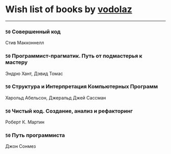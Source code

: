 # Wish list of books by [vodolaz](https://plus.google.com/100814312071069684938)
---

### `50` Совершенный код
Стив Макконнелл

### `50` Программист-прагматик. Путь от подмастерья к мастеру
Эндрю Хант, Дэвид Томас

### `50` Структура и Интерпретация Компьютерных Программ
Харольд Абельсон, Джеральд Джей Сассман

### `50` Чистый код. Создание, анализ и рефакторинг
Роберт К. Мартин

### `50` Путь программиста
Джон Сонмез

